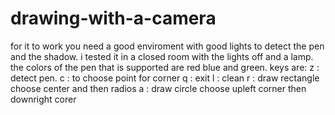 # drawing-with-a-camera
for it to work you need a good enviroment with good lights to detect the pen and the shadow.
i tested it in a closed room with the lights off and a lamp.
the colors of the pen that is supported are red blue and green.
keys are:
z : detect pen.
c : to choose point for corner
q : exit
l : clean
r : draw rectangle choose center and then radios
a : draw circle choose upleft corner then downright corer

